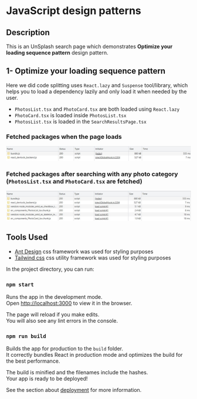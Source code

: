 # JavaScript design patterns

## Description
This is an UnSplash search page which demonstrates **Optimize your loading sequence pattern** design pattern.
 
## 1- Optimize your loading sequence pattern
Here we did code splitting uses `React.lazy` and `Suspense` tool/library, which helps you to load a dependency lazily and only load it when needed by the user.

- `PhotosList.tsx` and `PhotoCard.tsx` are both loaded using `React.lazy`
- `PhotoCard.tsx` is loaded inside `PhotosList.tsx`
- `PhotosList.tsx` is loaded in the `SearchResultsPage.tsx`

### Fetched packages when the page loads
![initial load](./public/_initial_load.jpg)

### Fetched packages after searching with any photo category (`PhotosList.tsx` and `PhotoCard.tsx` are fetched)
![lazy load](./public/_lazy_loaded.jpg)


## Tools Used

* [Ant Design](https://ant.design/) css framework was used for styling purposes
* [Tailwind css](https://tailwindcss.com/) css utility framework was used for styling purposes

In the project directory, you can run:

### `npm start`

Runs the app in the development mode.\
Open [http://localhost:3000](http://localhost:3000) to view it in the browser.

The page will reload if you make edits.\
You will also see any lint errors in the console.

### `npm run build`

Builds the app for production to the `build` folder.\
It correctly bundles React in production mode and optimizes the build for the best performance.

The build is minified and the filenames include the hashes.\
Your app is ready to be deployed!

See the section about [deployment](https://facebook.github.io/create-react-app/docs/deployment) for more information.